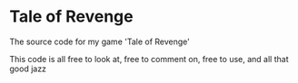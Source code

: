 # Tale of Revenge
The source code for my game 'Tale of Revenge'

This code is all free to look at, free to comment on, free to use, and all that good jazz

